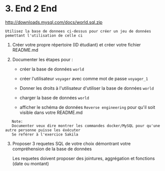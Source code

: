 # 3. End 2 End

http://downloads.mysql.com/docs/world.sql.zip

```
Utilisez la base de donnees ci-dessus pour créer un jeu de données pemettant l'utilisation de celle ci
```

1. Créer votre propre répertoire (ID étudiant) et créer votre fichier README.md

2. Documenter les étapes pour : 
 
   * créer la base de données `world`
   
   * créer l'utilisateur `voyager` avec comme mot de passe `voyager_1`
   
   * Donner les droits à l'utilisateur d'utiliser la base de données `world`

   * charger la base de données `world`
   
   * afficher le schéma de données `Reverse engineering` pour qu'il soit visible dans votre README.md
   
```
   Note:
   Documenter veux dire montrer les commandes docker/MySQL pour qu'une autre personne puisse les éxécuter
   Se reférer à l'exercice Sakila
```

3. Proposer 3 requetes SQL de votre choix démontrant votre compréhension de la base de données

   Les requetes doivent proposer des jointures, aggrégation et fonctions (date ou montant)
